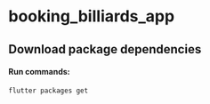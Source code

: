 # booking_billiards_app

## Download package dependencies

#### Run commands: 

`flutter packages get`

